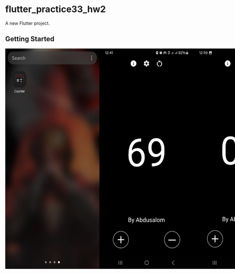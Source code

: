 # flutter_practice33_hw2

A new Flutter project.

## Getting Started




<div style="display: flex; gap: 10;">
  <img src="assets/images/ready_product2.jpg" alt="image1" width="300" height="700">
  <img src="assets/images/ready_product.jpg" alt="image2" width="300" height="700">
  <img src="assets/images/ready_product3.jpg" alt="image2" width="300" height="700">
</div>
